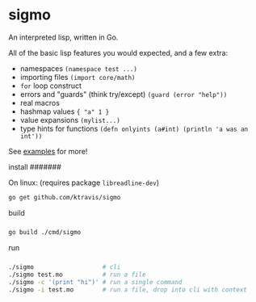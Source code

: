 sigmo
=====

An interpreted lisp, written in Go.

All of the basic lisp features you would expected, and a few extra:

- namespaces `(namespace test ...)`
- importing files `(import core/math)`
- `for` loop construct 
- errors and "guards" (think try/except) `(guard (error "help"))`
- real macros
- hashmap values `{ "a" 1 }`
- value expansions `(mylist...)`
- type hints for functions `(defn onlyints (a#int) (println 'a was an int'))`

See [examples](./tree/master/examples/) for more!

install
#######

On linux: (requires package `libreadline-dev`)

```bash
go get github.com/ktravis/sigmo
```

build
#####

```bash
go build ./cmd/sigmo
```

run
###

```bash
./sigmo                   # cli
./sigmo test.mo           # run a file
./sigmo -c '(print "hi")' # run a single command
./sigmo -i test.mo        # run a file, drop into cli with context
```
